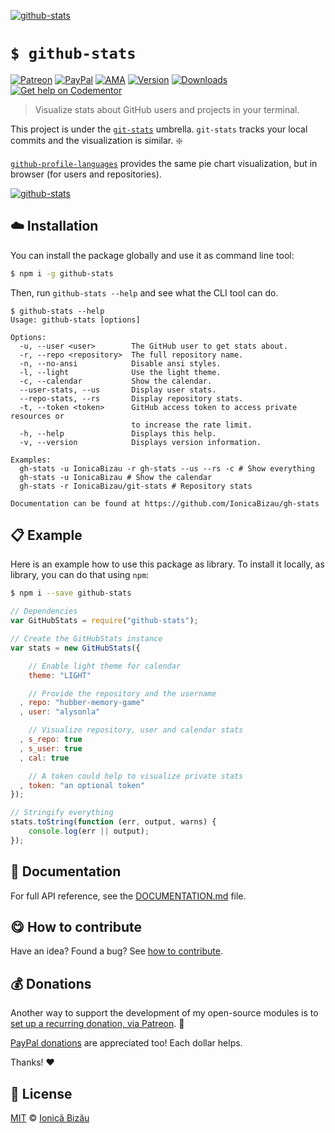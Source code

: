 
[![github-stats](http://i.imgur.com/1cEkaOy.png)](#)

# `$ github-stats`

 [![Patreon](https://img.shields.io/badge/Support%20me%20on-Patreon-%23e6461a.svg)][patreon] [![PayPal](https://img.shields.io/badge/%24-paypal-f39c12.svg)][paypal-donations] [![AMA](https://img.shields.io/badge/ask%20me-anything-1abc9c.svg)](https://github.com/IonicaBizau/ama) [![Version](https://img.shields.io/npm/v/github-stats.svg)](https://www.npmjs.com/package/github-stats) [![Downloads](https://img.shields.io/npm/dt/github-stats.svg)](https://www.npmjs.com/package/github-stats) [![Get help on Codementor](https://cdn.codementor.io/badges/get_help_github.svg)](https://www.codementor.io/johnnyb?utm_source=github&utm_medium=button&utm_term=johnnyb&utm_campaign=github)

> Visualize stats about GitHub users and projects in your terminal.


This project is under the [`git-stats`](https://github.com/IonicaBizau/git-stats) umbrella. `git-stats` tracks your local commits and the visualization is similar. :sparkle:

[`github-profile-languages`](https://github.com/IonicaBizau/github-profile-languages) provides the same pie chart visualization, but in browser (for users and repositories).


[![github-stats](http://i.imgur.com/JFNQxbv.png)](#)

## :cloud: Installation

You can install the package globally and use it as command line tool:


```sh
$ npm i -g github-stats
```


Then, run `github-stats --help` and see what the CLI tool can do.


```
$ github-stats --help
Usage: github-stats [options]

Options:
  -u, --user <user>        The GitHub user to get stats about.
  -r, --repo <repository>  The full repository name.
  -n, --no-ansi            Disable ansi styles.
  -l, --light              Use the light theme.
  -c, --calendar           Show the calendar.
  --user-stats, --us       Display user stats.
  --repo-stats, --rs       Display repository stats.
  -t, --token <token>      GitHub access token to access private resources or
                           to increase the rate limit.
  -h, --help               Displays this help.
  -v, --version            Displays version information.

Examples:
  gh-stats -u IonicaBizau -r gh-stats --us --rs -c # Show everything
  gh-stats -u IonicaBizau # Show the calendar
  gh-stats -r IonicaBizau/git-stats # Repository stats

Documentation can be found at https://github.com/IonicaBizau/gh-stats
```

## :clipboard: Example


Here is an example how to use this package as library. To install it locally, as library, you can do that using `npm`:

```sh
$ npm i --save github-stats
```



```js
// Dependencies
var GitHubStats = require("github-stats");

// Create the GitHubStats instance
var stats = new GitHubStats({

    // Enable light theme for calendar
    theme: "LIGHT"

    // Provide the repository and the username
  , repo: "hubber-memory-game"
  , user: "alysonla"

    // Visualize repository, user and calendar stats
  , s_repo: true
  , s_user: true
  , cal: true

    // A token could help to visualize private stats
  , token: "an optional token"
});

// Stringify everything
stats.toString(function (err, output, warns) {
    console.log(err || output);
});
```

## :memo: Documentation

For full API reference, see the [DOCUMENTATION.md][docs] file.

## :yum: How to contribute
Have an idea? Found a bug? See [how to contribute][contributing].


## :moneybag: Donations

Another way to support the development of my open-source modules is
to [set up a recurring donation, via Patreon][patreon]. :rocket:

[PayPal donations][paypal-donations] are appreciated too! Each dollar helps.

Thanks! :heart:


## :scroll: License

[MIT][license] © [Ionică Bizău][website]

[patreon]: https://www.patreon.com/ionicabizau
[paypal-donations]: https://www.paypal.com/cgi-bin/webscr?cmd=_s-xclick&hosted_button_id=RVXDDLKKLQRJW
[donate-now]: http://i.imgur.com/6cMbHOC.png

[license]: http://showalicense.com/?fullname=Ionic%C4%83%20Biz%C4%83u%20%3Cbizauionica%40gmail.com%3E%20(http%3A%2F%2Fionicabizau.net)&year=2015#license-mit
[website]: http://ionicabizau.net
[contributing]: /CONTRIBUTING.md
[docs]: /DOCUMENTATION.md
